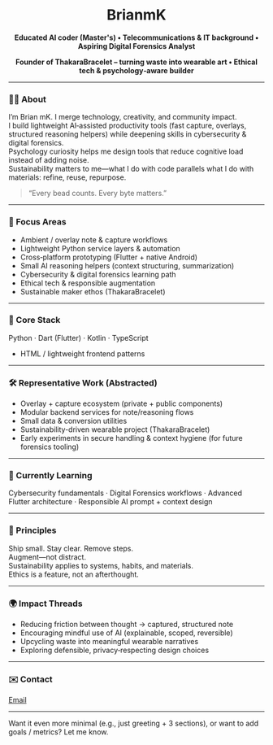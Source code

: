 <h1 align="center">BrianmK</h1>
<p align="center"><b>Educated AI coder (Master's) • Telecommunications & IT background • Aspiring Digital Forensics Analyst</b></p>
<p align="center"><b>Founder of ThakaraBracelet – turning waste into wearable art • Ethical tech & psychology‑aware builder</b></p>

---

### 👋🏾 About
I’m Brian mK. I merge technology, creativity, and community impact.  
I build lightweight AI‑assisted productivity tools (fast capture, overlays, structured reasoning helpers) while deepening skills in cybersecurity & digital forensics.  
Psychology curiosity helps me design tools that reduce cognitive load instead of adding noise.  
Sustainability matters to me—what I do with code parallels what I do with materials: refine, reuse, repurpose.

> “Every bead counts. Every byte matters.”

---

### 🔭 Focus Areas
- Ambient / overlay note & capture workflows
- Lightweight Python service layers & automation
- Cross‑platform prototyping (Flutter + native Android)
- Small AI reasoning helpers (context structuring, summarization)
- Cybersecurity & digital forensics learning path
- Ethical tech & responsible augmentation
- Sustainable maker ethos (ThakaraBracelet)

---

### 🧰 Core Stack
Python · Dart (Flutter) · Kotlin · TypeScript  
+ HTML / lightweight frontend patterns

---

### 🛠 Representative Work (Abstracted)
- Overlay + capture ecosystem (private + public components)
- Modular backend services for note/reasoning flows
- Small data & conversion utilities
- Sustainability-driven wearable project (ThakaraBracelet)
- Early experiments in secure handling & context hygiene (for future forensics tooling)

---

### 🌱 Currently Learning
Cybersecurity fundamentals · Digital Forensics workflows · Advanced Flutter architecture · Responsible AI prompt + context design

---

### 🧩 Principles
Ship small. Stay clear. Remove steps.  
Augment—not distract.  
Sustainability applies to systems, habits, and materials.  
Ethics is a feature, not an afterthought.

---

### 🌍 Impact Threads
- Reducing friction between thought → captured, structured note
- Encouraging mindful use of AI (explainable, scoped, reversible)
- Upcycling waste into meaningful wearable narratives
- Exploring defensible, privacy‑respecting design choices

---

### ✉️ Contact
[Email](mailto:briansaddress5@gmail.com)

---

Want it even more minimal (e.g., just greeting + 3 sections), or want to add goals / metrics? Let me know.
